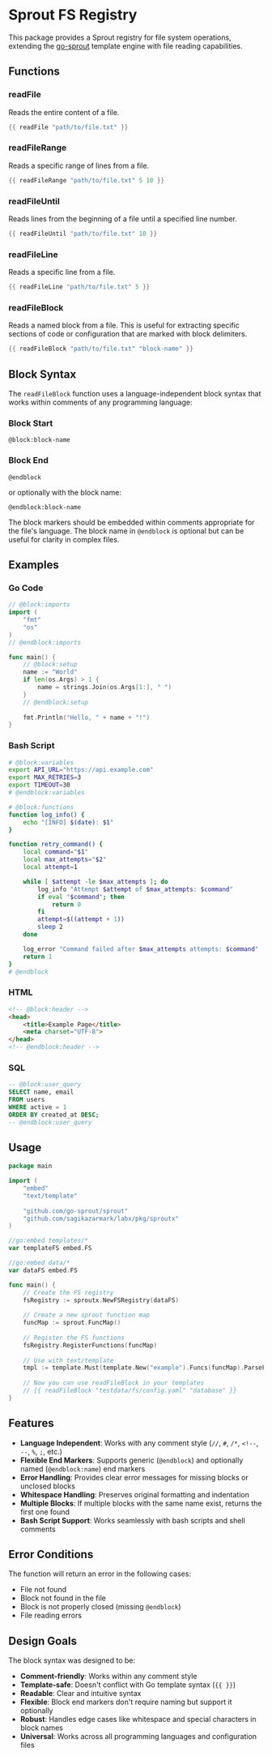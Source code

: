 # Sprout FS Registry

This package provides a Sprout registry for file system operations, extending the [go-sprout](https://github.com/go-sprout/sprout) template engine with file reading capabilities.

## Functions

### readFile

Reads the entire content of a file.

```go
{{ readFile "path/to/file.txt" }}
```

### readFileRange

Reads a specific range of lines from a file.

```go
{{ readFileRange "path/to/file.txt" 5 10 }}
```

### readFileUntil

Reads lines from the beginning of a file until a specified line number.

```go
{{ readFileUntil "path/to/file.txt" 10 }}
```

### readFileLine

Reads a specific line from a file.

```go
{{ readFileLine "path/to/file.txt" 5 }}
```

### readFileBlock

Reads a named block from a file. This is useful for extracting specific sections of code or configuration that are marked with block delimiters.

```go
{{ readFileBlock "path/to/file.txt" "block-name" }}
```

## Block Syntax

The `readFileBlock` function uses a language-independent block syntax that works within comments of any programming language:

### Block Start
```
@block:block-name
```

### Block End
```
@endblock
```
or optionally with the block name:
```
@endblock:block-name
```

The block markers should be embedded within comments appropriate for the file's language. The block name in `@endblock` is optional but can be useful for clarity in complex files.

## Examples

### Go Code
```go
// @block:imports
import (
    "fmt"
    "os"
)
// @endblock:imports

func main() {
    // @block:setup
    name := "World"
    if len(os.Args) > 1 {
        name = strings.Join(os.Args[1:], " ")
    }
    // @endblock:setup
    
    fmt.Println("Hello, " + name + "!")
}
```

### Bash Script
```bash
# @block:variables
export API_URL="https://api.example.com"
export MAX_RETRIES=3
export TIMEOUT=30
# @endblock:variables

# @block:functions
function log_info() {
    echo "[INFO] $(date): $1"
}

function retry_command() {
    local command="$1"
    local max_attempts="$2"
    local attempt=1

    while [ $attempt -le $max_attempts ]; do
        log_info "Attempt $attempt of $max_attempts: $command"
        if eval "$command"; then
            return 0
        fi
        attempt=$((attempt + 1))
        sleep 2
    done

    log_error "Command failed after $max_attempts attempts: $command"
    return 1
}
# @endblock
```

### HTML
```html
<!-- @block:header -->
<head>
    <title>Example Page</title>
    <meta charset="UTF-8">
</head>
<!-- @endblock:header -->
```

### SQL
```sql
-- @block:user_query
SELECT name, email
FROM users
WHERE active = 1
ORDER BY created_at DESC;
-- @endblock:user_query
```

## Usage

```go
package main

import (
    "embed"
    "text/template"
    
    "github.com/go-sprout/sprout"
    "github.com/sagikazarmark/labx/pkg/sproutx"
)

//go:embed templates/*
var templateFS embed.FS

//go:embed data/*
var dataFS embed.FS

func main() {
    // Create the FS registry
    fsRegistry := sproutx.NewFSRegistry(dataFS)
    
    // Create a new sprout function map
    funcMap := sprout.FuncMap()
    
    // Register the FS functions
    fsRegistry.RegisterFunctions(funcMap)
    
    // Use with text/template
    tmpl := template.Must(template.New("example").Funcs(funcMap).ParseFS(templateFS, "templates/*"))
    
    // Now you can use readFileBlock in your templates
    // {{ readFileBlock "testdata/fs/config.yaml" "database" }}
}
```

## Features

- **Language Independent**: Works with any comment style (`//`, `#`, `/*`, `<!--`, `--`, `%`, `;`, etc.)
- **Flexible End Markers**: Supports generic (`@endblock`) and optionally named (`@endblock:name`) end markers
- **Error Handling**: Provides clear error messages for missing blocks or unclosed blocks
- **Whitespace Handling**: Preserves original formatting and indentation
- **Multiple Blocks**: If multiple blocks with the same name exist, returns the first one found
- **Bash Script Support**: Works seamlessly with bash scripts and shell comments

## Error Conditions

The function will return an error in the following cases:
- File not found
- Block not found in the file
- Block is not properly closed (missing `@endblock`)
- File reading errors

## Design Goals

The block syntax was designed to be:
- **Comment-friendly**: Works within any comment style
- **Template-safe**: Doesn't conflict with Go template syntax (`{{ }}`)
- **Readable**: Clear and intuitive syntax
- **Flexible**: Block end markers don't require naming but support it optionally
- **Robust**: Handles edge cases like whitespace and special characters in block names
- **Universal**: Works across all programming languages and configuration files